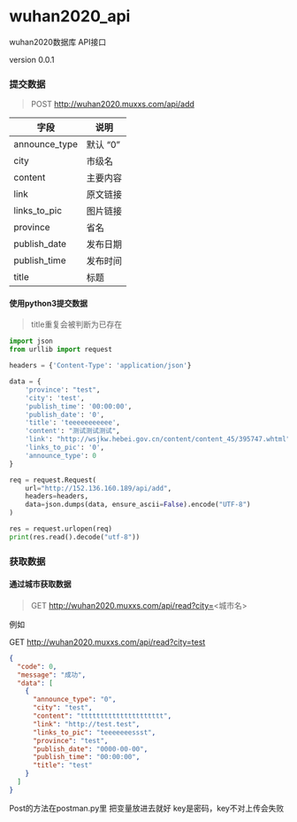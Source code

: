 # wuhan2020_api
wuhan2020数据库 API接口

version 0.0.1



### 提交数据

> POST http://wuhan2020.muxxs.com/api/add

| 字段          | 说明     |
| ------------- | -------- |
| announce_type | 默认 “0” |
| city          | 市级名   |
| content       | 主要内容 |
| link          | 原文链接 |
| links_to_pic  | 图片链接 |
| province      | 省名     |
| publish_date  | 发布日期 |
| publish_time  | 发布时间 |
| title         | 标题     |

#### 使用python3提交数据

> title重复会被判断为已存在

```python
import json
from urllib import request

headers = {'Content-Type': 'application/json'}

data = {
    'province': "test",
    'city': 'test',
    'publish_time': '00:00:00',
    'publish_date': '0',
    'title': 'teeeeeeeeeee',
    'content': "测试测试测试",
    'link': "http://wsjkw.hebei.gov.cn/content/content_45/395747.whtml",
    'links_to_pic': '0',
    'announce_type': 0
}

req = request.Request(
    url="http://152.136.160.189/api/add", 
    headers=headers,
    data=json.dumps(data, ensure_ascii=False).encode("UTF-8")
)

res = request.urlopen(req)
print(res.read().decode("utf-8"))
```



### 获取数据

#### 通过城市获取数据

>GET http://wuhan2020.muxxs.com/api/read?city=<城市名>

例如

GET http://wuhan2020.muxxs.com/api/read?city=test

```json
{
  "code": 0,
  "message": "成功",
  "data": [
    {
      "announce_type": "0",
      "city": "test",
      "content": "ttttttttttttttttttttt",
      "link": "http://test.test",
      "links_to_pic": "teeeeeeessst",
      "province": "test",
      "publish_date": "0000-00-00",
      "publish_time": "00:00:00",
      "title": "test"
    }
  ]
}
```



Post的方法在postman.py里 把变量放进去就好 key是密码，key不对上传会失败

